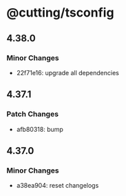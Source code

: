 # @cutting/tsconfig

## 4.38.0

### Minor Changes

- 22f71e16: upgrade all dependencies

## 4.37.1

### Patch Changes

- afb80318: bump

## 4.37.0

### Minor Changes

- a38ea904: reset changelogs
